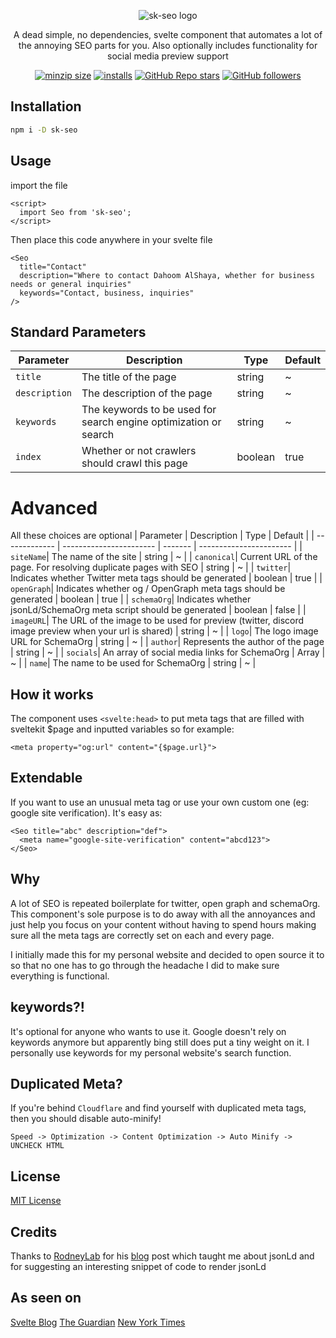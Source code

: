 <p align="center">
  <img src="https://github.com/TheDahoom/Sveltekit-seo/assets/105564371/4b17223b-2314-4ef9-875f-ae7d661b66d6" alt="sk-seo logo" />
</p>


<p align="center">
A dead simple, no dependencies, svelte component that automates a lot of the annoying SEO parts for you.
Also optionally includes functionality for social media preview support
</p>

<div align="center">

  [![minzip size](https://img.shields.io/bundlephobia/minzip/sk-seo?style=for-the-badge)](https://img.shields.io/bundlephobia/minzip/sk-seo)
  [![installs](https://img.shields.io/npm/d18m/sk-seo?style=for-the-badge)](https://img.shields.io/npm/d18m/sk-seo)
  [![GitHub Repo stars](https://img.shields.io/github/stars/TheDahoom/sveltekit-seo?style=for-the-badge&label=STAR)](https://github.com/TheDahoom/Sveltekit-seo)
  [![GitHub followers](https://img.shields.io/github/followers/TheDahoom?style=for-the-badge&logo=github&label=follow)](https://github.com/TheDahoom)

</div>


## Installation
```bash 
npm i -D sk-seo
```

## Usage
import the file
```svelte
<script>
  import Seo from 'sk-seo';
</script>
```
Then place this code anywhere in your svelte file
```svelte
<Seo 
  title="Contact"
  description="Where to contact Dahoom AlShaya, whether for business needs or general inquiries"
  keywords="Contact, business, inquiries"
/>
```

## Standard Parameters
| Parameter     | Description             | Type | Default             |
| ------------- | ----------------------- | ------- | ----------------------- |
| `title`| The title of the page | string | ~ |
| `description`| The description of the page | string | ~ |
| `keywords`| The keywords to be used for search engine optimization or search | string | ~ |
| `index`| Whether or not crawlers should crawl this page | boolean | true |

# Advanced
All these choices are optional
| Parameter     | Description             | Type | Default             |
| ------------- | ----------------------- | ------- | ----------------------- |
| `siteName`| The name of the site | string | ~ |
| `canonical`| Current URL of the page. For resolving duplicate pages with SEO | string | ~ |
| `twitter`| Indicates whether Twitter meta tags should be generated | boolean | true |
| `openGraph`| Indicates whether og / OpenGraph meta tags should be generated | boolean | true |
| `schemaOrg`| Indicates whether jsonLd/SchemaOrg meta script should be generated | boolean | false |
| `imageURL`| The URL of the image to be used for preview (twitter, discord image preview when your url is shared) | string | ~ |
| `logo`| The logo image URL for SchemaOrg | string | ~ |
| `author`| Represents the author of the page | string | ~ |
| `socials`| An array of social media links for SchemaOrg | Array | ~ |
| `name`| The name to be used for SchemaOrg | string | ~ |

## How it works
The component uses `<svelte:head>` to put meta tags that are filled with sveltekit $page and inputted variables so for example:
```svelte
<meta property="og:url" content="{$page.url}">
```

## Extendable
If you want to use an unusual meta tag or use your own custom one (eg: google site verification). It's easy as:
```svelte
<Seo title="abc" description="def">
  <meta name="google-site-verification" content="abcd123">
</Seo>
```

## Why
A lot of SEO is repeated boilerplate for twitter, open graph and schemaOrg. This component's sole purpose is to do away with all the annoyances and just help you focus on your content without having to spend hours making sure all the meta tags are correctly set on each and every page.

I initially made this for my personal website and decided to open source it to so that no one has to go through the headache I did to make sure everything is functional.

## keywords?!
It's optional for anyone who wants to use it. Google doesn't rely on keywords anymore but apparently bing still does put a tiny weight on it. I personally use keywords for my personal website's search function.

## Duplicated Meta?
If you're behind `Cloudflare` and find yourself with duplicated meta tags, then you should disable auto-minify!

`Speed -> Optimization -> Content Optimization -> Auto Minify -> UNCHECK HTML`

## License
[MIT License](https://github.com/TheDahoom/Sveltekit-seo/blob/main/LICENSE)

## Credits
Thanks to [RodneyLab](https://github.com/rodneylab) for his [blog](https://rodneylab.com/adding-schema-org-markup-to-sveltekit-site/) post which taught me about jsonLd and for suggesting an interesting snippet of code to render jsonLd

## As seen on
[Svelte Blog](https://svelte.dev/blog/whats-new-in-svelte-may-2024)
[The Guardian](https://youtu.be/iik25wqIuFo)
[New York Times](https://youtu.be/iik25wqIuFo)
